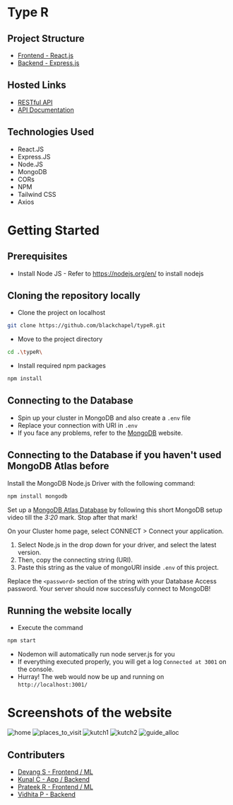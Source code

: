 # Type R

## Project Structure

- [Frontend - React.js](https://github.com/blackchapel/typer/tree/frontend)
- [Backend - Express.js](https://github.com/blackchapel/typer/tree/backend)

## Hosted Links
- [RESTful API](https://typer-production.up.railway.app/api)
- [API Documentation](https://typer-production.up.railway.app/api/docs)

## Technologies Used
- React.JS
- Express.JS
- Node.JS
- MongoDB
- CORs
- NPM 
- Tailwind CSS
- Axios

# Getting Started

## Prerequisites
- Install Node JS - Refer to https://nodejs.org/en/ to install nodejs

## Cloning the repository locally
- Clone the project on localhost
```bash
git clone https://github.com/blackchapel/typeR.git
```
- Move to the project directory
```bash
cd .\typeR\
```
- Install required npm packages
```bash
npm install
```
## Connecting to the Database
- Spin up your cluster in MongoDB and also create a `.env` file
- Replace your connection with URI in `.env`
- If you face any problems, refer to the [MongoDB](https://www.mongodb.com/blog/postquick-start-nodejs-mongodb--how-to-get-connected-to-your-database) website.

## Connecting to the Database if you haven't used MongoDB Atlas before
Install the MongoDB Node.js Driver with the following command:
```bash
npm install mongodb
```

Set up a [MongoDB Atlas Database](https://www.youtube.com/watch?v=rPqRyYJmx2g) by following this short MongoDB setup video till the *3:20* mark. Stop after that mark!

On your Cluster home page, select CONNECT > Connect your application. 
1. Select Node.js in the drop down for your driver, and select the latest version. 
2. Then, copy the connecting string (URI).
3. Paste this string as the value of mongoURI inside `.env` of this project.

Replace the `<password>` section of the string with your Database Access password. Your server should now successfuly connect to MongoDB!

## Running the website locally
- Execute the command 
```bash
npm start
```
- Nodemon will automatically run node server.js for you
- If everything executed properly, you will get a log `Connected at 3001` on the console.
- Hurray! The web would now be up and running on `http://localhost:3001/`

# Screenshots of the website
![home](https://user-images.githubusercontent.com/80088008/206693635-cc6c1ef1-f545-4917-a331-9940a45369f5.png)
![places_to_visit](https://user-images.githubusercontent.com/80088008/206693685-a06cdc71-aa66-4c66-a3d5-932bd7d18cc5.png)
![kutch1](https://user-images.githubusercontent.com/80088008/206693655-2e2d46ff-8ab1-45ab-847d-69fc21d789a3.png)
![kutch2](https://user-images.githubusercontent.com/80088008/206693667-6b547424-2d57-4bad-ab5e-4137c9b34711.png)
![guide_alloc](https://user-images.githubusercontent.com/80088008/206693603-c318c18c-da60-4d63-bba0-0034d78952c7.png)


## Contributers

- [Devang S - Frontend / ML](https://github.com/Devang-Shah-49)
- [Kunal C - App / Backend](https://github.com/blackchapel)
- [Prateek R - Frontend / ML](https://github.com/PrateekR16)
- [Vidhita P - Backend](https://github.com/vidhitapai)